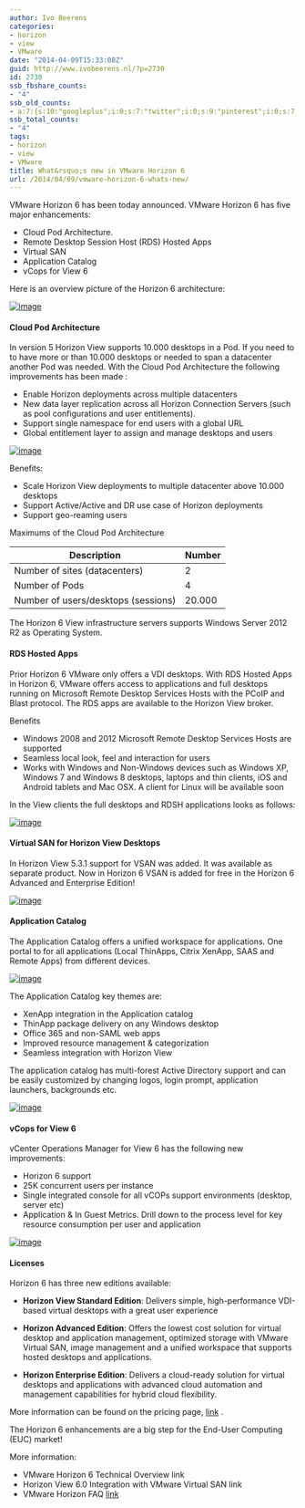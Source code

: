 ```yaml
---
author: Ivo Beerens
categories:
- horizon
- view
- VMware
date: "2014-04-09T15:33:08Z"
guid: http://www.ivobeerens.nl/?p=2730
id: 2730
ssb_fbshare_counts:
- "4"
ssb_old_counts:
- a:7:{s:10:"googleplus";i:0;s:7:"twitter";i:0;s:9:"pinterest";i:0;s:7:"fbshare";i:4;s:8:"linkedin";i:0;s:6:"reddit";i:0;s:6:"tumblr";i:0;}
ssb_total_counts:
- "4"
tags:
- horizon
- view
- VMware
title: What&rsquo;s new in VMware Horizon 6
url: /2014/04/09/vmware-horizon-6-whats-new/
---
```


VMware Horizon 6 has been today announced. VMware Horizon 6 has five major enhancements:

- Cloud Pod Architecture.
- Remote Desktop Session Host (RDS) Hosted Apps
- Virtual SAN
- Application Catalog
- vCops for View 6

Here is an overview picture of the Horizon 6 architecture:

[![image](http://localhost/wp-content/uploads/2014/04/image_thumb.png "image")](http://localhost/wp-content/uploads/2014/04/image.png)

#### Cloud Pod Architecture

In version 5 Horizon View supports 10.000 desktops in a Pod. If you need to to have more or than 10.000 desktops or needed to span a datacenter another Pod was needed. With the Cloud Pod Architecture the following improvements has been made :

- Enable Horizon deployments across multiple datacenters
- New data layer replication across all Horizon Connection Servers (such as pool configurations and user entitlements).
- Support single namespace for end users with a global URL
- Global entitlement layer to assign and manage desktops and users

[![image](http://localhost/wp-content/uploads/2014/04/image_thumb1.png "image")](http://localhost/wp-content/uploads/2014/04/image1.png)

Benefits:

- Scale Horizon View deployments to multiple datacenter above 10.000 desktops
- Support Active/Active and DR use case of Horizon deployments
- Support geo-reaming users

Maximums of the Cloud Pod Architecture

| **Description** | **Number** |
|---|---|
| Number of sites (datacenters) | 2 |
| Number of Pods | 4 |
| Number of users/desktops (sessions) | 20.000 |

The Horizon 6 View infrastructure servers supports Windows Server 2012 R2 as Operating System.

#### RDS Hosted Apps

Prior Horizon 6 VMware only offers a VDI desktops. With RDS Hosted Apps in Horizon 6, VMware offers access to applications and full desktops running on Microsoft Remote Desktop Services Hosts with the PCoIP and Blast protocol. The RDS apps are available to the Horizon View broker.

Benefits

- Windows 2008 and 2012 Microsoft Remote Desktop Services Hosts are supported
- Seamless local look, feel and interaction for users
- Works with Windows and Non-Windows devices such as Windows XP, Windows 7 and Windows 8 desktops, laptops and thin clients, iOS and Android tablets and Mac OSX. A client for Linux will be available soon

In the View clients the full desktops and RDSH applications looks as follows:

[![image](http://localhost/wp-content/uploads/2014/04/image_thumb2.png "image")](http://localhost/wp-content/uploads/2014/04/image2.png)

#### Virtual SAN for Horizon View Desktops

In Horizon View 5.3.1 support for VSAN was added. It was available as separate product. Now in Horizon 6 VSAN is added for free in the Horizon 6 Advanced and Enterprise Edition!

[![image](http://localhost/wp-content/uploads/2014/04/image_thumb3.png "image")](http://localhost/wp-content/uploads/2014/04/image3.png)

#### Application Catalog

The Application Catalog offers a unified workspace for applications. One portal to for all applications (Local ThinApps, Citrix XenApp, SAAS and Remote Apps) from different devices.

[![image](http://localhost/wp-content/uploads/2014/04/image_thumb4.png "image")](http://localhost/wp-content/uploads/2014/04/image4.png)

The Application Catalog key themes are:

- XenApp integration in the Application catalog
- ThinApp package delivery on any Windows desktop
- Office 365 and non-SAML web apps
- Improved resource management &amp; categorization
- Seamless integration with Horizon View

The application catalog has multi-forest Active Directory support and can be easily customized by changing logos, login prompt, application launchers, backgrounds etc.

[![image](http://localhost/wp-content/uploads/2014/04/image_thumb5.png "image")](http://localhost/wp-content/uploads/2014/04/image5.png)

#### vCops for View 6

vCenter Operations Manager for View 6 has the following new improvements:

- Horizon 6 support
- 25K concurrent users per instance
- Single integrated console for all vCOPs support environments (desktop, server etc)
- Application &amp; In Guest Metrics. Drill down to the process level for key resource consumption per user and application

[![image](http://localhost/wp-content/uploads/2014/04/image_thumb6.png "image")](http://localhost/wp-content/uploads/2014/04/image6.png)

#### Licenses

Horizon 6 has three new editions available:

- **Horizon View Standard Edition**: Delivers simple, high-performance VDI-based virtual desktops with a great user experience

- **Horizon Advanced Edition**: Offers the lowest cost solution for virtual desktop and application management, optimized storage with VMware Virtual SAN, image management and a unified workspace that supports hosted desktops and applications.

- **Horizon Enterprise Edition**: Delivers a cloud-ready solution for virtual desktops and applications with advanced cloud automation and management capabilities for hybrid cloud flexibility.

More information can be found on the pricing page, [link](http://www.vmware.com/nl/products/horizon-view/pricing.html) .

The Horizon 6 enhancements are a big step for the End-User Computing (EUC) market!

More information:

- VMware Horizon 6 Technical Overview link
- Horizon View 6.0 Integration with VMware Virtual SAN link
- VMware Horizon FAQ [link](https://www.vmware.com/files/pdf/products/horizon/VMware-Horizon-FAQ.pdf)
